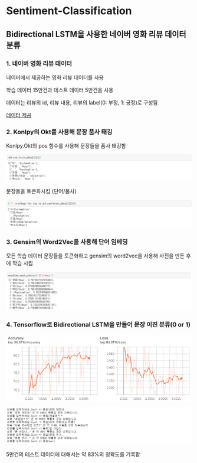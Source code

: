 # Sentiment-Classification

## Bidirectional LSTM을 사용한 네이버 영화 리뷰 데이터 분류

### 1. 네이버 영화 리뷰 데이터

네이버에서 제공하는 영화 리뷰 데이터를 사용

학습 데이터 15만건과 테스트 데이터 5만건을 사용

데이터는 리뷰의 id, 리뷰 내용, 리뷰의 label(0: 부정, 1: 긍정)로 구성됨

[데이터 제공](https://github.com/e9t/nsmc)



### 2. Konlpy의 Okt를 사용해 문장 품사 태깅

Konlpy.Okt의 pos 함수를 사용해 문장들을 품사 태깅함

![okt_pos](./images/okt_pos.PNG)

문장들을 토큰화시킴 (단어/품사)

![token](./images/token.PNG)



### 3. Gensim의 Word2Vec을 사용해 단어 임베딩

모든 학습 데이터 문장들을 토큰화하고 gensim의 word2vec을 사용해 사전을 만든 후에 학습 시킴

![word2vec](/images/word2vec.PNG)



### 4. Tensorflow로 Bidirectional LSTM을 만들어 문장 이진 분류(0 or 1)

![board](./images/board.PNG)

![test](./images/test.PNG)

5만건의 테스트 데이터에 대해서는 약 83%의 정확도를 기록함





